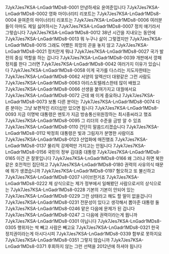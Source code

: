 7Jyk7Jes7KSA-LnGadr1MDs8-0001 안녕하세요 윤여준입니다
7Jyk7Jes7KSA-LnGadr1MDs8-0002 영화 마이너리티 리포트는
7Jyk7Jes7KSA-LnGadr1MDs8-0004 윤여준의 마이너리티 리포트는
7Jyk7Jes7KSA-LnGadr1MDs8-0006 여러분들이 아마도 제일 싫어하시는
7Jyk7Jes7KSA-LnGadr1MDs8-0007 정치 얘기라서 그렇습니다
7Jyk7Jes7KSA-LnGadr1MDs8-0012 38년 시간을 지내오는 동안에
7Jyk7Jes7KSA-LnGadr1MDs8-0013 뭐 누구나 삶이 그렇겠지만
7Jyk7Jes7KSA-LnGadr1MDs8-0015 그래도 어쨌든 희망의 끈을 놓지 않고
7Jyk7Jes7KSA-LnGadr1MDs8-0021 정치란게 뭐냐
7Jyk7Jes7KSA-LnGadr1MDs8-0027 국가 발전의 중심 역할을 하는 겁니다
7Jyk7Jes7KSA-LnGadr1MDs8-0039 개판에서 깡패정치를 한다 그러면
7Jyk7Jes7KSA-LnGadr1MDs8-0042 여러가지 이유가 있습니다
7Jyk7Jes7KSA-LnGadr1MDs8-0058 이게 국가를 다스리는 지도자한테는
7Jyk7Jes7KSA-LnGadr1MDs8-0062 서양의 알렉산더 대왕같은 그런 사람도
7Jyk7Jes7KSA-LnGadr1MDs8-0063 아리스토텔레스한테 많이 배웠고
7Jyk7Jes7KSA-LnGadr1MDs8-0066 선생을 붙여가지고 대궐에서요
7Jyk7Jes7KSA-LnGadr1MDs8-0072 근데 왜 이게 중요하냐
7Jyk7Jes7KSA-LnGadr1MDs8-0073 보통 다른 분야는
7Jyk7Jes7KSA-LnGadr1MDs8-0074 다른 분야는 그냥 보편적인 리더십만 있으면 됩니다
7Jyk7Jes7KSA-LnGadr1MDs8-0093 지금 이명박 대통령은 멘토가 지금 방송통신위원장하는 최시중씨라고 했죠
7Jyk7Jes7KSA-LnGadr1MDs8-0095 그 리더의 수준을 금방 알 수 있죠
7Jyk7Jes7KSA-LnGadr1MDs8-0110 간단히 말씀드리겠습니다
7Jyk7Jes7KSA-LnGadr1MDs8-0112 박정희 대통령은 빛과 그림자가 분명한 사람이죠
7Jyk7Jes7KSA-LnGadr1MDs8-0123 산업화에 매진했죠
7Jyk7Jes7KSA-LnGadr1MDs8-0137 물리적 강제력만 가지고는 안됩니다
7Jyk7Jes7KSA-LnGadr1MDs8-0156 국민의 정부 김대중 대통령
7Jyk7Jes7KSA-LnGadr1MDs8-0165 이건 큰 잘못입니다
7Jyk7Jes7KSA-LnGadr1MDs8-0166 왜 그러냐 하면 북한같은 호전적인 집단하고
7Jyk7Jes7KSA-LnGadr1MDs8-0180 권력의 사유의식 때문에 뭐가 생겼습니까
7Jyk7Jes7KSA-LnGadr1MDs8-0197 혐오하고 또 불신하고
7Jyk7Jes7KSA-LnGadr1MDs8-0207 나이브한거죠
7Jyk7Jes7KSA-LnGadr1MDs8-0222 제 상식으로는 제가 정부에서 일해봤던 사람으로서의 상식으로는
7Jyk7Jes7KSA-LnGadr1MDs8-0228 기본의 기본이 안되어 있는
7Jyk7Jes7KSA-LnGadr1MDs8-0229 그런 상태라고 해도 할 말이 없을겁니다
7Jyk7Jes7KSA-LnGadr1MDs8-0231 전문성이 있다고 생각해서 뽑아준 대통령 둘
7Jyk7Jes7KSA-LnGadr1MDs8-0246 맡은 다음에 문제가 된 겁니다
7Jyk7Jes7KSA-LnGadr1MDs8-0247 그 다음에 권력이라는게 뭡니까
7Jyk7Jes7KSA-LnGadr1MDs8-0301 아닙니다
7Jyk7Jes7KSA-LnGadr1MDs8-0305 행위자는 싹 빼고 사람은 빼고요
7Jyk7Jes7KSA-LnGadr1MDs8-0321 한국 정치권이라는게 아시다시피
7Jyk7Jes7KSA-LnGadr1MDs8-0339 함부로 못하지요
7Jyk7Jes7KSA-LnGadr1MDs8-0351 그렇지 않습니까
7Jyk7Jes7KSA-LnGadr1MDs8-0371 후회하지 않는 그런 선택을 2012년에 하셔야 됩니다
